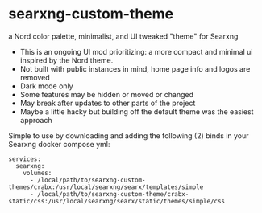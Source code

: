 # searxng-custom-theme
a Nord color palette, minimalist, and UI tweaked "theme" for Searxng

- This is an ongoing UI mod prioritizing: a more compact and minimal ui inspired by the Nord theme.
- Not built with public instances in mind, home page info and logos are removed
- Dark mode only
- Some features may be hidden or moved or changed
- May break after updates to other parts of the project
- Maybe a little hacky but building off the default theme was the easiest approach
  
Simple to use by downloading and adding the following (2) binds in your Searxng docker compose yml:
```
services:
  searxng:
    volumes:
      - /local/path/to/searxng-custom-themes/crabx:/usr/local/searxng/searx/templates/simple
      - /local/path/to/searxng-custom-theme/crabx-static/css:/usr/local/searxng/searx/static/themes/simple/css
```
